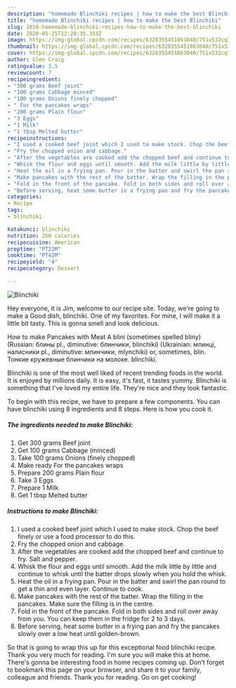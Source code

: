 ```yaml
---
description: "homemade Blinchiki recipes | how to make the best Blinchiki"
title: "homemade Blinchiki recipes | how to make the best Blinchiki"
slug: 1018-homemade-blinchiki-recipes-how-to-make-the-best-blinchiki
date: 2020-05-25T12:28:35.353Z
image: https://img-global.cpcdn.com/recipes/6320355451863040/751x532cq70/blinchiki-recipe-main-photo.jpg
thumbnail: https://img-global.cpcdn.com/recipes/6320355451863040/751x532cq70/blinchiki-recipe-main-photo.jpg
cover: https://img-global.cpcdn.com/recipes/6320355451863040/751x532cq70/blinchiki-recipe-main-photo.jpg
author: Glen Craig
ratingvalue: 3.5
reviewcount: 7
recipeingredient:
- "300 grams Beef joint"
- "100 grams Cabbage minced"
- "100 grams Onions finely chopped"
- " For the pancakes wraps"
- "200 grams Plain flour"
- "3 Eggs"
- "1 Milk"
- "1 tbsp Melted butter"
recipeinstructions:
- "I used a cooked beef joint which I used to make stock. Chop the beef finely or use a food processor to do this."
- "Fry the chopped onion and cabbage."
- "After the vegetables are cooked add the chopped beef and continue to fry. Salt and pepper."
- "Whisk the flour and eggs until smooth. Add the milk little by little and continue to whisk until the batter drops slowly when you hold the whisk."
- "Heat the oil in a frying pan. Pour in the batter and swirl the pan round to get a thin and even layer. Continue to cook."
- "Make pancakes with the rest of the batter. Wrap the filling in the pancakes. Make sure the filling is in the centre."
- "Fold in the front of the pancake. Fold in both sides and roll over away from you. You can keep them in the fridge for 2 to 3 days."
- "Before serving, heat some butter in a frying pan and fry the pancakes slowly over a low heat until golden-brown."
categories:
- Recipe
tags:
- blinchiki

katakunci: blinchiki 
nutrition: 260 calories
recipecuisine: American
preptime: "PT22M"
cooktime: "PT42M"
recipeyield: "4"
recipecategory: Dessert

---
```



![Blinchiki](https://img-global.cpcdn.com/recipes/6320355451863040/751x532cq70/blinchiki-recipe-main-photo.jpg)

Hey everyone, it is Jim, welcome to our recipe site. Today, we're going to make a Good dish, blinchiki. One of my favorites. For mine, I will make it a little bit tasty. This is gonna smell and look delicious.

How to make Pancakes with Meat A blini (sometimes spelled bliny) (Russian: блины pl., diminutive: блинчики, blinchiki) (Ukrainian: млинці, налисники pl., diminutive: млинчики, mlynchiki) or, sometimes, blin. Тонкие кружевные блинчики на молоке. blinchiki.

Blinchiki is one of the most well liked of recent trending foods in the world. It is enjoyed by millions daily. It is easy, it's fast, it tastes yummy. Blinchiki is something that I've loved my entire life. They're nice and they look fantastic.


To begin with this recipe, we have to prepare a few components. You can have blinchiki using 8 ingredients and 8 steps. Here is how you cook it.

<!--inarticleads1-->

##### The ingredients needed to make Blinchiki:

1. Get 300 grams Beef joint
1. Get 100 grams Cabbage (minced)
1. Take 100 grams Onions (finely chopped)
1. Make ready  For the pancakes wraps
1. Prepare 200 grams Plain flour
1. Take 3 Eggs
1. Prepare 1 Milk
1. Get 1 tbsp Melted butter




<!--inarticleads2-->

##### Instructions to make Blinchiki:

1. I used a cooked beef joint which I used to make stock. Chop the beef finely or use a food processor to do this.
1. Fry the chopped onion and cabbage.
1. After the vegetables are cooked add the chopped beef and continue to fry. Salt and pepper.
1. Whisk the flour and eggs until smooth. Add the milk little by little and continue to whisk until the batter drops slowly when you hold the whisk.
1. Heat the oil in a frying pan. Pour in the batter and swirl the pan round to get a thin and even layer. Continue to cook.
1. Make pancakes with the rest of the batter. Wrap the filling in the pancakes. Make sure the filling is in the centre.
1. Fold in the front of the pancake. Fold in both sides and roll over away from you. You can keep them in the fridge for 2 to 3 days.
1. Before serving, heat some butter in a frying pan and fry the pancakes slowly over a low heat until golden-brown.




So that is going to wrap this up for this exceptional food blinchiki recipe. Thank you very much for reading. I'm sure you will make this at home. There's gonna be interesting food in home recipes coming up. Don't forget to bookmark this page on your browser, and share it to your family, colleague and friends. Thank you for reading. Go on get cooking!
